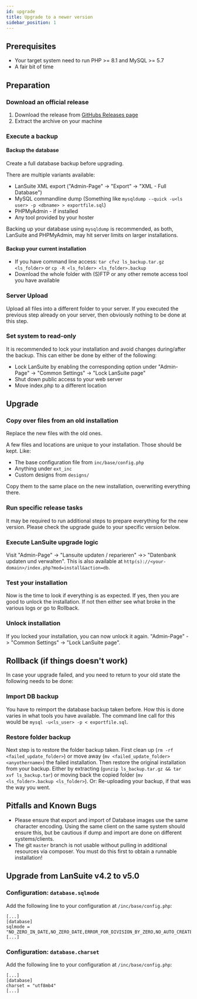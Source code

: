 ```yaml
---
id: upgrade
title: Upgrade to a newer version
sidebar_position: 1
---
```


## Prerequisites

* Your target system need to run PHP >= 8.1 and MySQL >= 5.7
* A fair bit of time

## Preparation

### Download an official release

1. Download the release from [GitHubs Releases page](https://github.com/lansuite/lansuite/releases)
2. Extract the archive on your machine

### Execute a backup

#### Backup the database

Create a full database backup before upgrading.

There are multiple variants available:

* LanSuite XML export ("Admin-Page" -> "Export" -> "XML - Full Database")
* MySQL commandline dump (Something like `mysqldump --quick -u<ls user> -p <dbname> > exportfile.sql`)
* PHPMyAdmin - if installed
* Any tool provided by your hoster

Backing up your database using `mysqldump` is recommended, as both, LanSuite and PHPMyAdmin, may hit server limits on larger installations.

#### Backup your current installation

* If you have command line access: `tar cfvz ls_backup.tar.gz <ls_folder>` or `cp -R <ls_folder> <ls_folder>.backup`
* Download the whole folder with (S)FTP or any other remote access tool you have available

### Server Upload

Upload all files into a different folder to your server.
If you executed the previous step already on your server, then obviously nothing to be done at this step.

### Set system to read-only

It is recommended to lock your installation and avoid changes during/after the backup.
This can either be done by either of the following:

* Lock LanSuite by enabling the corresponding option under "Admin-Page" -> "Common Settings" -> "Lock LanSuite page"
* Shut down public access to your web server
* Move index.php to a different location

## Upgrade

### Copy over files from an old installation

Replace the new files with the old ones.

A few files and locations are unique to your installation.
Those should be kept.
Like:

* The base configuration file from `inc/base/config.php`
* Anything under `ext_inc`
* Custom designs from `designs/`

Copy them to the same place on the new installation, overwriting everything there.

### Run specific release tasks

It may be required to run additional steps to prepare everything for the new version.
Please check the upgrade guide to your specific version below.

### Execute LanSuite upgrade logic

Visit "Admin-Page" -> "Lansuite updaten / reparieren" ->> "Datenbank updaten und verwalten".
This is also available at `http(s)://<your-domain>/index.php?mod=install&action=db`.

### Test your installation

Now is the time to look if everything is as expected.
If yes, then you are good to unlock the installation.
If not then either see what broke in the various logs or go to Rollback.

### Unlock installation

If you locked your installation, you  can now unlock it again.
"Admin-Page" -> "Common Settings" -> "Lock LanSuite page".

## Rollback (if things doesn't work)

In case your upgrade failed, and you need to return to your old state the following needs to be done:

### Import DB backup

You have to reimport the database backup taken before.
How this is done varies in what tools you have available.
The command line call for this would be `mysql -u<ls_user> -p < exportfile.sql`.

### Restore folder backup

Next step is to restore the folder backup taken.
First clean up (`rm -rf <failed_update_folder>`) or move away (`mv <failed_update_folder> <anyothername>`) the failed installation.
Then restore the original installation from your backup.
Either by extracting (`gunzip ls_backup.tar.gz && tar xvf ls_backup.tar`) or moving back the copied folder (`mv <ls_folder>.backup <ls_folder>`).
Or: Re-uploading your backup, if that was the way you went.

## Pitfalls and Known Bugs

* Please ensure that export and import of Database images use the same character encoding. Using the same client on the same system should ensure this, but be cautious if dump and import are done on different systems/clients.
* The git `master` branch is not usable without pulling in additional resources via composer. You must do this first to obtain a runnable installation!

## Upgrade from LanSuite v4.2 to v5.0

### Configuration: `database.sqlmode`

Add the following line to your configuration at `/inc/base/config.php`:

```
[...]
[database]
sqlmode = "NO_ZERO_IN_DATE,NO_ZERO_DATE,ERROR_FOR_DIVISION_BY_ZERO,NO_AUTO_CREATE_USER,NO_ENGINE_SUBSTITUTION"
[...]
```

### Configuration: `database.charset`

Add the following line to your configuration at `/inc/base/config.php`:

```
[...]
[database]
charset = "utf8mb4"
[...]
```